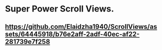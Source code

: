 Super Power Scroll Views.
========================

https://github.com/Elaidzha1940/ScrollViews/assets/64445918/b76e2aff-2adf-40ec-af22-281739e7f258
------------------------
